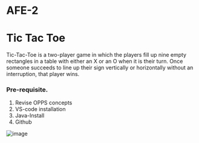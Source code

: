 # AFE-2
# Tic Tac Toe

Tic-Tac-Toe is a two-player game in which the players fill up nine empty rectangles in a table with either an X or an O when it is their turn. Once someone succeeds to line up their sign vertically or horizontally without an interruption, that player wins.

### Pre-requisite.
1. Revise OPPS concepts
2. VS-code installation
3. Java-Install
4. Github


![image](https://github.com/pooja8748/Tic-Tac-Toe/assets/130728514/84c8c3ac-6e4b-40f0-ba90-815350642da2)
